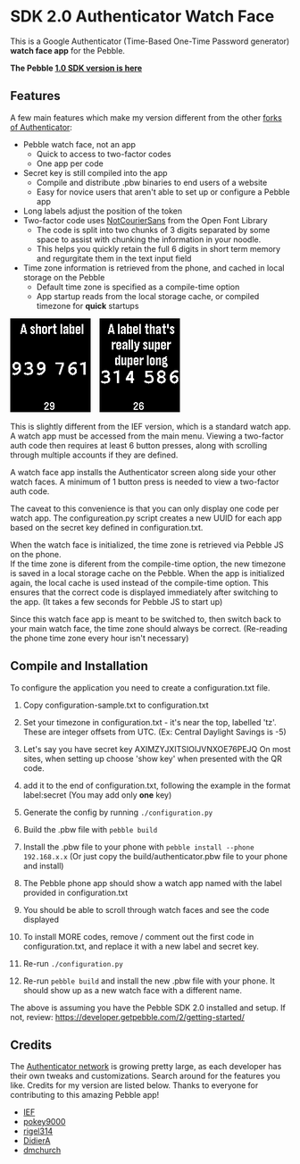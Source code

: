 SDK 2.0 Authenticator Watch Face
=============

This is a Google Authenticator (Time-Based One-Time Password generator) **watch face app** for the Pebble.

**The Pebble [1.0 SDK version is here](https://github.com/calh/authenticator/tree/SDK1)**

Features
--------

A few main features which make my version different from the other [forks of Authenticator](https://github.com/IEF/authenticator/network/members):
* Pebble watch face, not an app
  * Quick to access to two-factor codes
  * One app per code
* Secret key is still compiled into the app
  * Compile and distribute .pbw binaries to end users of a website
  * Easy for novice users that aren't able to set up or configure a Pebble app
* Long labels adjust the position of the token
* Two-factor code uses [NotCourierSans](http://openfontlibrary.org/en/font/notcouriersans) from the Open Font Library
  * The code is split into two chunks of 3 digits separated by some space to assist with chunking the information in your noodle.  
  * This helps you quickly retain the full 6 digits in short term memory and regurgitate them in the text input field
* Time zone information is retrieved from the phone, and cached in local storage on the Pebble
  * Default time zone is specified as a compile-time option
  * App startup reads from the local storage cache, or compiled timezone for **quick** startups

<img src="screenshots/short_label_example.png" /> &nbsp;&nbsp;
<img src="screenshots/long_label_example.png" />

This is slightly different from the IEF version, which is a standard watch app.  A watch app 
must be accessed from the main menu.  Viewing a two-factor auth code then requires at least 
6 button presses, along with scrolling through multiple accounts if they are defined.

A watch face app installs the Authenticator screen along side your other watch faces.  A 
minimum of 1 button press is needed to view a two-factor auth code.

The caveat to this convenience is that you can only display one code per watch app.  The
configureation.py script creates a new UUID for each app based on the secret key defined
in configuration.txt.

When the watch face is initialized, the time zone is retrieved via Pebble JS on the phone.  
If the time zone is diferent from the compile-time option, the new timezone is saved in 
a local storage cache on the Pebble.  When the app is initialized again, the local cache is 
used instead of the compile-time option.  This ensures that the correct code is displayed
immediately after switching to the app.  (It takes a few seconds for Pebble JS to start up)

Since this watch face app is meant to be switched to, then switch back to your main watch face,
the time zone should always be correct.  (Re-reading the phone time zone every hour isn't 
necessary)

Compile and Installation
------------------------

To configure the application you need to create a configuration.txt file.

1. Copy configuration-sample.txt to configuration.txt

2. Set your timezone in configuration.txt - it's near the top, labelled 'tz'.  These are
integer offsets from UTC.  (Ex:  Central Daylight Savings is -5)

3. Let's say you have secret key AXIMZYJXITSIOIJVNXOE76PEJQ 
On most sites, when setting up choose 'show key' when presented with the QR code.

4. add it to the end of configuration.txt, following the example in the format 
label:secret
(You may add only **one** key)

5. Generate the config by running `./configuration.py`

6. Build the .pbw file with `pebble build`

7. Install the .pbw file to your phone with `pebble install --phone 192.168.x.x` (Or just copy the build/authenticator.pbw file to your phone and install)

8. The Pebble phone app should show a watch app named with the label provided in configuration.txt

10. You should be able to scroll through watch faces and see the code displayed

11.  To install MORE codes, remove / comment out the first code in configuration.txt, 
and replace it with a new label and secret key.

12.  Re-run `./configuration.py`

13.  Re-run `pebble build`  and install the new .pbw file with your phone.  It should show up as
a new watch face with a different name.

The above is assuming you have the Pebble SDK 2.0 installed and setup.
If not, review: https://developer.getpebble.com/2/getting-started/

Credits 
-------

The [Authenticator network](https://github.com/IEF/authenticator/network/members) is growing pretty large, as each developer has their own tweaks and customizations.  Search around for the features you like.  Credits for my version are listed below.  Thanks to everyone for contributing to this amazing Pebble app!

* [IEF](https://github.com/IEF/authenticator)
* [pokey9000](https://github.com/pokey9000/twostep)
* [rigel314](https://github.com/rigel314/pebbleAuthenticator)
* [DidierA](https://github.com/DidierA/authenticator)
* [dmchurch](https://github.com/dmchurch/authenticator)
 


